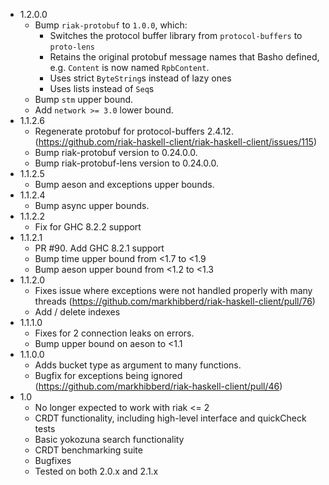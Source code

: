 * 1.2.0.0
  - Bump `riak-protobuf` to `1.0.0`, which:
    - Switches the protocol buffer library from `protocol-buffers` to `proto-lens`
    - Retains the original protobuf message names that Basho defined, e.g.
      `Content` is now named `RpbContent`.
    - Uses strict `ByteString`s instead of lazy ones
    - Uses lists instead of `Seq`s
  - Bump `stm` upper bound.
  - Add `network >= 3.0` lower bound.
* 1.1.2.6
  - Regenerate protobuf for protocol-buffers 2.4.12. (https://github.com/riak-haskell-client/riak-haskell-client/issues/115)
  - Bump riak-protobuf version to 0.24.0.0.
  - Bump riak-protobuf-lens version to 0.24.0.0.
* 1.1.2.5
  - Bump aeson and exceptions upper bounds.
* 1.1.2.4
  - Bump async upper bounds.
* 1.1.2.2
  - Fix for GHC 8.2.2 support
* 1.1.2.1
  - PR #90. Add GHC 8.2.1 support
  - Bump time upper bound from <1.7 to <1.9
  - Bump aeson upper bound from <1.2 to <1.3
* 1.1.2.0
  - Fixes issue where exceptions were not handled properly with many threads (https://github.com/markhibberd/riak-haskell-client/pull/76)
  - Add / delete indexes
* 1.1.1.0
  - Fixes for 2 connection leaks on errors.
  - Bump upper bound on aeson to <1.1
* 1.1.0.0
  - Adds bucket type as argument to many functions.
  - Bugfix for exceptions being ignored (https://github.com/markhibberd/riak-haskell-client/pull/46)
* 1.0
  - No longer expected to work with riak <= 2
  - CRDT functionality, including high-level interface and quickCheck tests
  - Basic yokozuna search functionality
  - CRDT benchmarking suite
  - Bugfixes
  - Tested on both 2.0.x and 2.1.x
